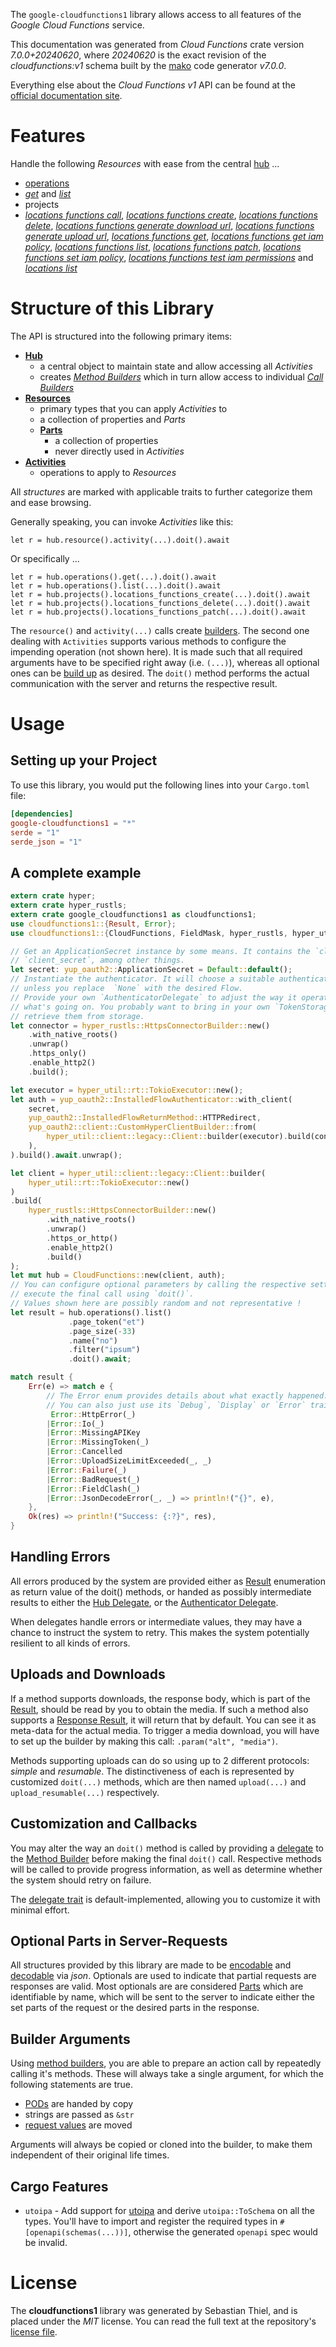 <!---
DO NOT EDIT !
This file was generated automatically from 'src/generator/templates/api/README.md.mako'
DO NOT EDIT !
-->
The `google-cloudfunctions1` library allows access to all features of the *Google Cloud Functions* service.

This documentation was generated from *Cloud Functions* crate version *7.0.0+20240620*, where *20240620* is the exact revision of the *cloudfunctions:v1* schema built by the [mako](http://www.makotemplates.org/) code generator *v7.0.0*.

Everything else about the *Cloud Functions* *v1* API can be found at the
[official documentation site](https://cloud.google.com/functions).
# Features

Handle the following *Resources* with ease from the central [hub](https://docs.rs/google-cloudfunctions1/7.0.0+20240620/google_cloudfunctions1/CloudFunctions) ...

* [operations](https://docs.rs/google-cloudfunctions1/7.0.0+20240620/google_cloudfunctions1/api::Operation)
 * [*get*](https://docs.rs/google-cloudfunctions1/7.0.0+20240620/google_cloudfunctions1/api::OperationGetCall) and [*list*](https://docs.rs/google-cloudfunctions1/7.0.0+20240620/google_cloudfunctions1/api::OperationListCall)
* projects
 * [*locations functions call*](https://docs.rs/google-cloudfunctions1/7.0.0+20240620/google_cloudfunctions1/api::ProjectLocationFunctionCallCall), [*locations functions create*](https://docs.rs/google-cloudfunctions1/7.0.0+20240620/google_cloudfunctions1/api::ProjectLocationFunctionCreateCall), [*locations functions delete*](https://docs.rs/google-cloudfunctions1/7.0.0+20240620/google_cloudfunctions1/api::ProjectLocationFunctionDeleteCall), [*locations functions generate download url*](https://docs.rs/google-cloudfunctions1/7.0.0+20240620/google_cloudfunctions1/api::ProjectLocationFunctionGenerateDownloadUrlCall), [*locations functions generate upload url*](https://docs.rs/google-cloudfunctions1/7.0.0+20240620/google_cloudfunctions1/api::ProjectLocationFunctionGenerateUploadUrlCall), [*locations functions get*](https://docs.rs/google-cloudfunctions1/7.0.0+20240620/google_cloudfunctions1/api::ProjectLocationFunctionGetCall), [*locations functions get iam policy*](https://docs.rs/google-cloudfunctions1/7.0.0+20240620/google_cloudfunctions1/api::ProjectLocationFunctionGetIamPolicyCall), [*locations functions list*](https://docs.rs/google-cloudfunctions1/7.0.0+20240620/google_cloudfunctions1/api::ProjectLocationFunctionListCall), [*locations functions patch*](https://docs.rs/google-cloudfunctions1/7.0.0+20240620/google_cloudfunctions1/api::ProjectLocationFunctionPatchCall), [*locations functions set iam policy*](https://docs.rs/google-cloudfunctions1/7.0.0+20240620/google_cloudfunctions1/api::ProjectLocationFunctionSetIamPolicyCall), [*locations functions test iam permissions*](https://docs.rs/google-cloudfunctions1/7.0.0+20240620/google_cloudfunctions1/api::ProjectLocationFunctionTestIamPermissionCall) and [*locations list*](https://docs.rs/google-cloudfunctions1/7.0.0+20240620/google_cloudfunctions1/api::ProjectLocationListCall)




# Structure of this Library

The API is structured into the following primary items:

* **[Hub](https://docs.rs/google-cloudfunctions1/7.0.0+20240620/google_cloudfunctions1/CloudFunctions)**
    * a central object to maintain state and allow accessing all *Activities*
    * creates [*Method Builders*](https://docs.rs/google-cloudfunctions1/7.0.0+20240620/google_cloudfunctions1/common::MethodsBuilder) which in turn
      allow access to individual [*Call Builders*](https://docs.rs/google-cloudfunctions1/7.0.0+20240620/google_cloudfunctions1/common::CallBuilder)
* **[Resources](https://docs.rs/google-cloudfunctions1/7.0.0+20240620/google_cloudfunctions1/common::Resource)**
    * primary types that you can apply *Activities* to
    * a collection of properties and *Parts*
    * **[Parts](https://docs.rs/google-cloudfunctions1/7.0.0+20240620/google_cloudfunctions1/common::Part)**
        * a collection of properties
        * never directly used in *Activities*
* **[Activities](https://docs.rs/google-cloudfunctions1/7.0.0+20240620/google_cloudfunctions1/common::CallBuilder)**
    * operations to apply to *Resources*

All *structures* are marked with applicable traits to further categorize them and ease browsing.

Generally speaking, you can invoke *Activities* like this:

```Rust,ignore
let r = hub.resource().activity(...).doit().await
```

Or specifically ...

```ignore
let r = hub.operations().get(...).doit().await
let r = hub.operations().list(...).doit().await
let r = hub.projects().locations_functions_create(...).doit().await
let r = hub.projects().locations_functions_delete(...).doit().await
let r = hub.projects().locations_functions_patch(...).doit().await
```

The `resource()` and `activity(...)` calls create [builders][builder-pattern]. The second one dealing with `Activities`
supports various methods to configure the impending operation (not shown here). It is made such that all required arguments have to be
specified right away (i.e. `(...)`), whereas all optional ones can be [build up][builder-pattern] as desired.
The `doit()` method performs the actual communication with the server and returns the respective result.

# Usage

## Setting up your Project

To use this library, you would put the following lines into your `Cargo.toml` file:

```toml
[dependencies]
google-cloudfunctions1 = "*"
serde = "1"
serde_json = "1"
```

## A complete example

```Rust
extern crate hyper;
extern crate hyper_rustls;
extern crate google_cloudfunctions1 as cloudfunctions1;
use cloudfunctions1::{Result, Error};
use cloudfunctions1::{CloudFunctions, FieldMask, hyper_rustls, hyper_util, yup_oauth2};

// Get an ApplicationSecret instance by some means. It contains the `client_id` and
// `client_secret`, among other things.
let secret: yup_oauth2::ApplicationSecret = Default::default();
// Instantiate the authenticator. It will choose a suitable authentication flow for you,
// unless you replace  `None` with the desired Flow.
// Provide your own `AuthenticatorDelegate` to adjust the way it operates and get feedback about
// what's going on. You probably want to bring in your own `TokenStorage` to persist tokens and
// retrieve them from storage.
let connector = hyper_rustls::HttpsConnectorBuilder::new()
    .with_native_roots()
    .unwrap()
    .https_only()
    .enable_http2()
    .build();

let executor = hyper_util::rt::TokioExecutor::new();
let auth = yup_oauth2::InstalledFlowAuthenticator::with_client(
    secret,
    yup_oauth2::InstalledFlowReturnMethod::HTTPRedirect,
    yup_oauth2::client::CustomHyperClientBuilder::from(
        hyper_util::client::legacy::Client::builder(executor).build(connector),
    ),
).build().await.unwrap();

let client = hyper_util::client::legacy::Client::builder(
    hyper_util::rt::TokioExecutor::new()
)
.build(
    hyper_rustls::HttpsConnectorBuilder::new()
        .with_native_roots()
        .unwrap()
        .https_or_http()
        .enable_http2()
        .build()
);
let mut hub = CloudFunctions::new(client, auth);
// You can configure optional parameters by calling the respective setters at will, and
// execute the final call using `doit()`.
// Values shown here are possibly random and not representative !
let result = hub.operations().list()
             .page_token("et")
             .page_size(-33)
             .name("no")
             .filter("ipsum")
             .doit().await;

match result {
    Err(e) => match e {
        // The Error enum provides details about what exactly happened.
        // You can also just use its `Debug`, `Display` or `Error` traits
         Error::HttpError(_)
        |Error::Io(_)
        |Error::MissingAPIKey
        |Error::MissingToken(_)
        |Error::Cancelled
        |Error::UploadSizeLimitExceeded(_, _)
        |Error::Failure(_)
        |Error::BadRequest(_)
        |Error::FieldClash(_)
        |Error::JsonDecodeError(_, _) => println!("{}", e),
    },
    Ok(res) => println!("Success: {:?}", res),
}

```
## Handling Errors

All errors produced by the system are provided either as [Result](https://docs.rs/google-cloudfunctions1/7.0.0+20240620/google_cloudfunctions1/common::Result) enumeration as return value of
the doit() methods, or handed as possibly intermediate results to either the
[Hub Delegate](https://docs.rs/google-cloudfunctions1/7.0.0+20240620/google_cloudfunctions1/common::Delegate), or the [Authenticator Delegate](https://docs.rs/yup-oauth2/*/yup_oauth2/trait.AuthenticatorDelegate.html).

When delegates handle errors or intermediate values, they may have a chance to instruct the system to retry. This
makes the system potentially resilient to all kinds of errors.

## Uploads and Downloads
If a method supports downloads, the response body, which is part of the [Result](https://docs.rs/google-cloudfunctions1/7.0.0+20240620/google_cloudfunctions1/common::Result), should be
read by you to obtain the media.
If such a method also supports a [Response Result](https://docs.rs/google-cloudfunctions1/7.0.0+20240620/google_cloudfunctions1/common::ResponseResult), it will return that by default.
You can see it as meta-data for the actual media. To trigger a media download, you will have to set up the builder by making
this call: `.param("alt", "media")`.

Methods supporting uploads can do so using up to 2 different protocols:
*simple* and *resumable*. The distinctiveness of each is represented by customized
`doit(...)` methods, which are then named `upload(...)` and `upload_resumable(...)` respectively.

## Customization and Callbacks

You may alter the way an `doit()` method is called by providing a [delegate](https://docs.rs/google-cloudfunctions1/7.0.0+20240620/google_cloudfunctions1/common::Delegate) to the
[Method Builder](https://docs.rs/google-cloudfunctions1/7.0.0+20240620/google_cloudfunctions1/common::CallBuilder) before making the final `doit()` call.
Respective methods will be called to provide progress information, as well as determine whether the system should
retry on failure.

The [delegate trait](https://docs.rs/google-cloudfunctions1/7.0.0+20240620/google_cloudfunctions1/common::Delegate) is default-implemented, allowing you to customize it with minimal effort.

## Optional Parts in Server-Requests

All structures provided by this library are made to be [encodable](https://docs.rs/google-cloudfunctions1/7.0.0+20240620/google_cloudfunctions1/common::RequestValue) and
[decodable](https://docs.rs/google-cloudfunctions1/7.0.0+20240620/google_cloudfunctions1/common::ResponseResult) via *json*. Optionals are used to indicate that partial requests are responses
are valid.
Most optionals are are considered [Parts](https://docs.rs/google-cloudfunctions1/7.0.0+20240620/google_cloudfunctions1/common::Part) which are identifiable by name, which will be sent to
the server to indicate either the set parts of the request or the desired parts in the response.

## Builder Arguments

Using [method builders](https://docs.rs/google-cloudfunctions1/7.0.0+20240620/google_cloudfunctions1/common::CallBuilder), you are able to prepare an action call by repeatedly calling it's methods.
These will always take a single argument, for which the following statements are true.

* [PODs][wiki-pod] are handed by copy
* strings are passed as `&str`
* [request values](https://docs.rs/google-cloudfunctions1/7.0.0+20240620/google_cloudfunctions1/common::RequestValue) are moved

Arguments will always be copied or cloned into the builder, to make them independent of their original life times.

[wiki-pod]: http://en.wikipedia.org/wiki/Plain_old_data_structure
[builder-pattern]: http://en.wikipedia.org/wiki/Builder_pattern
[google-go-api]: https://github.com/google/google-api-go-client

## Cargo Features

* `utoipa` - Add support for [utoipa](https://crates.io/crates/utoipa) and derive `utoipa::ToSchema` on all
the types. You'll have to import and register the required types in `#[openapi(schemas(...))]`, otherwise the
generated `openapi` spec would be invalid.


# License
The **cloudfunctions1** library was generated by Sebastian Thiel, and is placed
under the *MIT* license.
You can read the full text at the repository's [license file][repo-license].

[repo-license]: https://github.com/Byron/google-apis-rsblob/main/LICENSE.md

